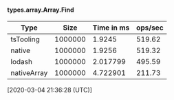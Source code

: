 #### types.array.Array.Find

| Type | Size       | Time in ms | ops/sec |
|------|------------|------------|---------|
| tsTooling | 1000000 | 1.9245 | 519.62 |
| native | 1000000 | 1.9256 | 519.32 |
| lodash | 1000000 | 2.017799 | 495.59 |
| nativeArray | 1000000 | 4.722901 | 211.73 |

[2020-03-04 21:36:28 (UTC)]
